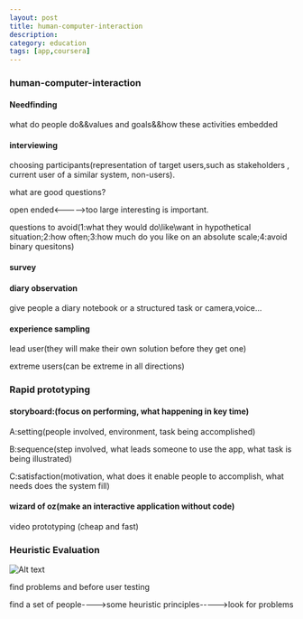 ```yaml
---
layout: post
title: human-computer-interaction
description: 
category: education
tags: [app,coursera]
---
```


### human-computer-interaction

#### Needfinding

what do people do&&values and goals&&how these activities embedded

#### interviewing

choosing participants(representation of target users,such as stakeholders , current user of a similar system, non-users).

what are good questions?

open ended<----->too large
interesting is important.

questions to avoid(1:what they would do\like\want in hypothetical situation;2:how often;3:how much do you like on an absolute scale;4:avoid binary quesitons)

<!-- more -->

#### survey

#### diary observation

give people a diary notebook or a structured task or camera,voice...

#### experience sampling

lead user(they will make their own solution before they get one)

extreme users(can be extreme in all directions)

### Rapid prototyping

####  storyboard:(focus on performing, what happening in key time)

A:setting(people involved, environment, task being accomplished)

B:sequence(step involved, what leads someone to use the app, what task is being illustrated)

C:satisfaction(motivation, what does it enable people to accomplish, what needs does the system fill)

#### wizard of oz(make an interactive application without code)

video prototyping
(cheap and fast)



### Heuristic Evaluation

![Alt text](http://obhvbhenx.bkt.clouddn.com//image/blog/coursera/humancenter/principle.jpg)

find problems and before user testing

find a set of people---->some heuristic principles----->look for problems
